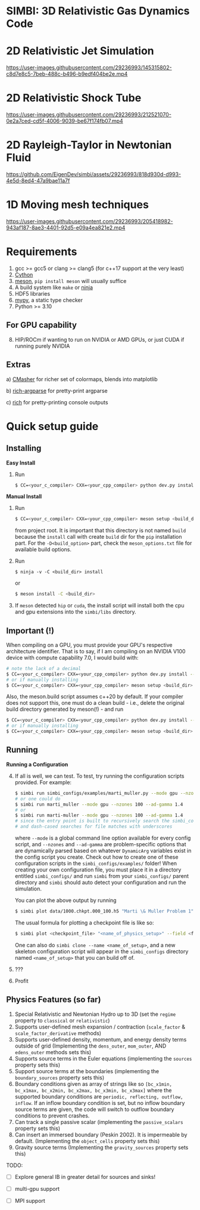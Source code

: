 # SIMBI: 3D Relativistic Gas Dynamics Code

# 2D Relativistic Jet Simulation

<https://user-images.githubusercontent.com/29236993/145315802-c8d7e8c5-7beb-488c-b496-b9edf404be2e.mp4>

# 2D Relativistic Shock Tube

<https://user-images.githubusercontent.com/29236993/212521070-0e2a7ced-cd5f-4006-9039-be67f174fb07.mp4>

# 2D Rayleigh-Taylor in Newtonian Fluid

https://github.com/EigenDev/simbi/assets/29236993/818d930d-d993-4e5d-8ed4-47a9bae11a7f


# 1D Moving mesh techniques

<https://user-images.githubusercontent.com/29236993/205418982-943af187-8ae3-4401-92d5-e09a4ea821e2.mp4>



# Requirements

1)  gcc >= gcc5 or clang >= clang5 (for c++17 support at the very least)
2)  [Cython](https://cython.org/)
3)  [meson](https://mesonbuild.com/Getting-meson.html), 
    `pip install meson` will usually suffice
4)  A build system like `make` or
    [ninja](https://github.com/ninja-build/ninja/wiki/Pre-built-Ninja-packages)
5)  HDF5 libraries
6)  [mypy](https://mypy-lang.org/), a static type checker
7)  Python >= 3.10

## For GPU capability

8)  HIP/ROCm if wanting to run on NVIDIA or AMD GPUs, or just CUDA if
    running purely NVIDIA
## Extras
a) [CMasher](https://cmasher.readthedocs.io/) for richer set of colormaps, blends into matplotlib

b) [rich-argparse](https://pypi.org/project/rich-argparse/) for pretty-print argparse

c) [rich](https://github.com/Textualize/rich) for pretty-printing console outputs
# Quick setup guide
## Installing
<strong>Easy Install</strong>
1) Run 
    ```bash
    $ CC=<your_c_compiler> CXX=<your_cpp_compiler> python dev.py install [options]
    ```

<strong>Manual Install</strong>
1)  Run

    ``` bash
    $ CC=<your_c_compiler> CXX=<your_cpp_compiler> meson setup <build_dir> -D<some_option>
    ```

    from project root. It is important that this directory is not named
    `build` because the `install` call with create `build` dir for the `pip`
    installation part. For the `-D<build_option>` part, check the
    `meson_options.txt` file for available build options.

2)  Run
    ``` bashbool
    $ ninja -v -C <build_dir> install
    ```

    or

    ``` bash
    $ meson install -C <build_dir>
    ```

3)  If `meson` detected `hip` or `cuda`, the install script will install
    both the cpu and gpu extensions into the `simbi/libs` directory.
## Important (!)
When compiling on a GPU, you must provide your GPU's respective architecture identifier.
That is to say, if I am compiling on an NVIDIA V100 device with compute capability 7.0, I would
build with:
```bash
# note the lack of a decimal
$ CC=<your_c_compiler> CXX=<your_cpp_compiler> python dev.py install --gpu-compilation --dev-arch 70 [options]
# or if manually installing
$ CC=<your_c_compiler> CXX=<your_cpp_compiler> meson setup <build_dir> -Dgpu_arch=70 -Dgpu_compilation=enabled [options]
```
Also, the meson.build script assumes c++20 by default. If your compiler
does not support this, one must do a clean build - i.e., delete the original build directory generated by meson(!) -  and run
```bash
$ CC=<your_c_compiler> CXX=<your_cpp_compiler> python dev.py install --cpp17
# or if manually installing
$ CC=<your_c_compiler> CXX=<your_cpp_compiler> meson setup <build_dir> -Dcpp_std=c++17 [options]
```

## Running
<strong>Running a Configuration</strong>

4)  If all is well, we can test. To test, try running the configuration
    scripts provided. For example:

    ``` bash
    $ simbi run simbi_configs/examples/marti_muller.py --mode gpu --nzones 100 --ad-gamma 1.4 
    # or one could do 
    $ simbi run marti_muller --mode gpu --nzones 100 --ad-gamma 1.4
    # or 
    $ simbi run marti-muller --mode gpu --nzones 100 --ad-gamma 1.4
    # since the entry point is built to recursively search the simbi_configs/ folder for valid .py scripts
    # and dash-cased searches for file matches with underscores
    ```

    where `--mode` is a global command line option available for every
    config script, and `--nzones` and `--ad-gamma` are problem-specific options
    that are dynamically parsed based on whatever `DynamicArg` variables
    exist in the config script you create. Check out how to create one of
    these configuration scripts in the `simbi_configs/examples/` folder! When creating
    your own configuration file, you must place it in a directory entitled `simbi_configs/` and run `simbi` from your `simbi_configs/` parent directory and `simbi` should auto detect your configuration and run the simulation.

    You can plot the above output by running 
    ``` bash
    $ simbi plot data/1000.chkpt.000_100.h5 "Marti \& Muller Problem 1" --field rho v p
    ```

    The usual formula for plotting a checkpoint file is like so:
    ``` bash
    $ simbi plot <checkpoint_file> "<name_of_physics_setup>" --field <field_string> [options]
    ```
    One can also do `simbi clone --name <name_of_setup>`, and a new skeleton configuration script will appear in the `simbi_configs` directory named `<name_of_setup>` that you can build off of. 
5)  ???
6)  Profit

## Physics Features (so far)
1) Special Relativistic and Newtonian Hydro up to 3D (set the `regime` property to `classical` or `relativistic`)
2) Supports user-defined mesh expansion / contraction (`scale_factor` & `scale_factor_derivative` methods)
3) Supports user-defined density, momentum, and energy density terms outside of grid (Implementing the `dens_outer`, `mom_outer`, AND `edens_outer` methods sets this)
4) Supports source terms in the Euler equations (implementing the `sources` property sets this)
5) Support source terms at the boundaries (implementing the `boundary_sources` property sets this)
6) Boundary conditions given as array of strings like so `[bc_x1min, bc_x1max, bc_x2min, bc_x2max, bc_x3min, bc_x3max]` where the supported boundary conditions are `periodic, reflecting, outflow, inflow`. If an inflow boundary condition is set, but no inflow boundary source terms are given, the code will switch to outflow boundary conditions to prevent crashes. 
7) Can track a single passive scalar (implementing the `passive_scalars` property sets this)
8) Can insert an immersed boundary (Peskin 2002). It is impermeable by default. (Implementing the `object_cells` property sets this)
9) Gravity source terms (Implementing the `gravity_sources` property sets this)

TODO: 
  - [ ] Explore general IB in greater detail for sources and sinks!
  - [ ] multi-gpu support
  - [ ] MPI support





